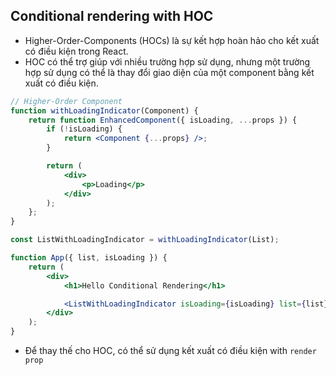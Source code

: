 ## Conditional rendering with HOC

- Higher-Order-Components (HOCs) là sự kết hợp hoàn hảo cho kết xuất có điều kiện trong React.
- HOC có thể trợ giúp với nhiều trường hợp sử dụng, nhưng một trường hợp sử dụng có thể là thay đổi giao diện của một component bằng kết xuất có điều kiện.


```jsx
// Higher-Order Component
function withLoadingIndicator(Component) {
    return function EnhancedComponent({ isLoading, ...props }) {
        if (!isLoading) {
            return <Component {...props} />;
        }

        return (
            <div>
                <p>Loading</p>
            </div>
        );
    };
}

const ListWithLoadingIndicator = withLoadingIndicator(List);

function App({ list, isLoading }) {
    return (
        <div>
            <h1>Hello Conditional Rendering</h1>

            <ListWithLoadingIndicator isLoading={isLoading} list={list} />
        </div>
    );
}
```
- Để thay thế cho HOC, có thể sử dụng kết xuất có điều kiện with `render prop`